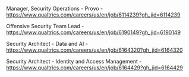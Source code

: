 Manager, Security Operations - Provo  - https://www.qualtrics.com/careers/us/en/job/6114239?gh_jid=6114239

Offensive Security Team Lead - https://www.qualtrics.com/careers/us/en/job/6190149?gh_jid=6190149

Security Architect - Data and AI - https://www.qualtrics.com/careers/us/en/job/6164320?gh_jid=6164320

Security Architect - Identity and Access Management - https://www.qualtrics.com/careers/us/en/job/6164429?gh_jid=6164429

